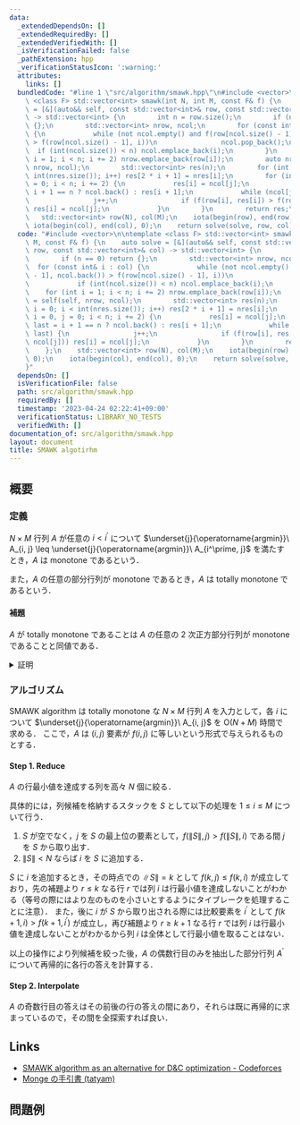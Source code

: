 ```yaml
---
data:
  _extendedDependsOn: []
  _extendedRequiredBy: []
  _extendedVerifiedWith: []
  _isVerificationFailed: false
  _pathExtension: hpp
  _verificationStatusIcon: ':warning:'
  attributes:
    links: []
  bundledCode: "#line 1 \"src/algorithm/smawk.hpp\"\n#include <vector>\n\ntemplate\
    \ <class F> std::vector<int> smawk(int N, int M, const F& f) {\n    auto solve\
    \ = [&](auto&& self, const std::vector<int>& row, const std::vector<int>& col)\
    \ -> std::vector<int> {\n        int n = row.size();\n        if (n == 0) return\
    \ {};\n        std::vector<int> nrow, ncol;\n        for (const int& i : col)\
    \ {\n            while (not ncol.empty() and f(row[ncol.size() - 1], ncol.back())\
    \ > f(row[ncol.size() - 1], i))\n                ncol.pop_back();\n          \
    \  if (int(ncol.size()) < n) ncol.emplace_back(i);\n        }\n        for (int\
    \ i = 1; i < n; i += 2) nrow.emplace_back(row[i]);\n        auto nres = self(self,\
    \ nrow, ncol);\n        std::vector<int> res(n);\n        for (int i = 0; i <\
    \ int(nres.size()); i++) res[2 * i + 1] = nres[i];\n        for (int i = 0, j\
    \ = 0; i < n; i += 2) {\n            res[i] = ncol[j];\n            int last =\
    \ i + 1 == n ? ncol.back() : res[i + 1];\n            while (ncol[j] < last) {\n\
    \                j++;\n                if (f(row[i], res[i]) > f(row[i], ncol[j]))\
    \ res[i] = ncol[j];\n            }\n        }\n        return res;\n    };\n \
    \   std::vector<int> row(N), col(M);\n    iota(begin(row), end(row), 0);\n   \
    \ iota(begin(col), end(col), 0);\n    return solve(solve, row, col);\n}\n"
  code: "#include <vector>\n\ntemplate <class F> std::vector<int> smawk(int N, int\
    \ M, const F& f) {\n    auto solve = [&](auto&& self, const std::vector<int>&\
    \ row, const std::vector<int>& col) -> std::vector<int> {\n        int n = row.size();\n\
    \        if (n == 0) return {};\n        std::vector<int> nrow, ncol;\n      \
    \  for (const int& i : col) {\n            while (not ncol.empty() and f(row[ncol.size()\
    \ - 1], ncol.back()) > f(row[ncol.size() - 1], i))\n                ncol.pop_back();\n\
    \            if (int(ncol.size()) < n) ncol.emplace_back(i);\n        }\n    \
    \    for (int i = 1; i < n; i += 2) nrow.emplace_back(row[i]);\n        auto nres\
    \ = self(self, nrow, ncol);\n        std::vector<int> res(n);\n        for (int\
    \ i = 0; i < int(nres.size()); i++) res[2 * i + 1] = nres[i];\n        for (int\
    \ i = 0, j = 0; i < n; i += 2) {\n            res[i] = ncol[j];\n            int\
    \ last = i + 1 == n ? ncol.back() : res[i + 1];\n            while (ncol[j] <\
    \ last) {\n                j++;\n                if (f(row[i], res[i]) > f(row[i],\
    \ ncol[j])) res[i] = ncol[j];\n            }\n        }\n        return res;\n\
    \    };\n    std::vector<int> row(N), col(M);\n    iota(begin(row), end(row),\
    \ 0);\n    iota(begin(col), end(col), 0);\n    return solve(solve, row, col);\n\
    }"
  dependsOn: []
  isVerificationFile: false
  path: src/algorithm/smawk.hpp
  requiredBy: []
  timestamp: '2023-04-24 02:22:41+09:00'
  verificationStatus: LIBRARY_NO_TESTS
  verifiedWith: []
documentation_of: src/algorithm/smawk.hpp
layout: document
title: SMAWK algotirhm
---
```


## 概要

### 定義

$N \times M$ 行列 $A$ が任意の $i < i^\prime$ について $\underset{j}{\operatorname{argmin}}\ A_{i, j} \leq \underset{j}{\operatorname{argmin}}\ A_{i^\prime, j}$ を満たすとき，$A$ は monotone であるという．

また，$A$ の任意の部分行列が monotone であるとき，$A$ は totally monotone であるという．

#### 補題

$A$ が totally monotone であることは $A$ の任意の $2$ 次正方部分行列が monotone であることと同値である．

<details>
<summary>証明</summary>
<div>

部分行列において行を削除することは totally monotone の条件を緩和するから考えなくて良い．

$\implies$ は明らかであるから $\impliedby$ を示す．
$A$ が totally monotone でない，すなわち $A$ が monotone でない部分行列 $B$ を有するとする．
$B$ の行及び列の添字はもとの行列 $A$ に準拠するとして，$\underset{j}{\operatorname{argmin}}\ B_{i, j} > \underset{j}{\operatorname{argmin}}\ B_{i^\prime, j}$ を満たす $i < i^\prime$ が存在し，$k = \underset{j}{\operatorname{argmin}}\ B_{i, j}, k^\prime = \underset{j}{\operatorname{argmin}}\ B_{i^\prime, j}$ とする．
ここで，$A$ から行 $i, i^\prime$ 及び列 $k, k^\prime$ のみを抽出した $2$ 次正方部分行列は monotone ではない．
よって，$A$ の任意の $2$ 次正方部分行列が monotone であるならば $A$ は totally monotone である．

$\blacksquare$

</div>
</details>


### アルゴリズム

SMAWK algorithm は totally monotone な $N \times M$ 行列 $A$ を入力として，各 $i$ について $\underset{j}{\operatorname{argmin}}\ A_{i, j}$ を $\mathrm{O}(N + M)$ 時間で求める．
ここで，$A$ は $(i, j)$ 要素が $f(i, j)$ に等しいという形式で与えられるものとする．

#### Step 1. Reduce

$A$ の行最小値を達成する列を高々 $N$ 個に絞る．

具体的には，列候補を格納するスタックを $S$ として以下の処理を $1 \leq i \leq M$ について行う．
1. $S$ が空でなく，$j$ を $S$ の最上位の要素として，$f(\|S\|, j) > f(\|S\|, i)$ である間 $j$ を $S$ から取り出す．
2. $\|S\| < N$ ならば $i$ を $S$ に追加する．

$S$ に $i$ を追加するとき，その時点での $\|S\| = k$ として $f(k, j) \leq f(k, i)$ が成立しており，先の補題より $r \leq k$ なる行 $r$ では列 $i$ は行最小値を達成しないことがわかる（等号の際にはより左のものを小さいとするようにタイブレークを処理することに注意）．
また，後に $i$ が $S$ から取り出される際には比較要素を $i^\prime$ として $f(k + 1, i) > f(k + 1, i^\prime)$ が成立し，再び補題より $r \geq k + 1$ なる行 $r$ では列 $i$ は行最小値を達成しないことがわかるから列 $i$ は全体として行最小値を取ることはない．

以上の操作により列候補を絞った後，$A$ の偶数行目のみを抽出した部分行列 $A^\prime$ について再帰的に各行の答えを計算する．

#### Step 2. Interpolate

$A$ の奇数行目の答えはその前後の行の答えの間にあり，それらは既に再帰的に求まっているので，その間を全探索すれば良い．

## Links
- [SMAWK algorithm as an alternative for D&C optimization - Codeforces](https://codeforces.com/blog/entry/110844)
- [Monge の手引書 (tatyam)](https://speakerdeck.com/tatyam_prime/monge-noshou-yin-shu)

## 問題例
